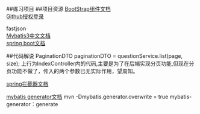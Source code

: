 ##练习项目
##项目资源
[BootStrap组件文档](https://v3.bootcss.com/components/)<br>
[Github授权登录](https://developer.github.com/apps/building-oauth-apps/creating-an-oauth-app/)<br>

fastjson<br>
[Mybatis3中文文档](https://mybatis.org/mybatis-3/zh/getting-started.html)<br>
[spring boot文档](https://docs.spring.io/spring-boot/docs/2.2.0.RC1/reference/htmlsingle/)<br>
[]()

##代码解说
 PaginationDTO paginationDTO = questionService.list(page, size);
 上行为IndexController内的代码,主要是为了在后端实现分页功能,但现在分页功能不做了，传入的两个参数已无实际作用，望周知。

[spring拦截器文档](https://docs.spring.io/spring/docs/5.0.3.RELEASE/spring-framework-reference/web.html#spring-web)

[mybatis generator文档](http://mybatis.org/generator/configreference/table.html)
mvn -Dmybatis.generator.overwrite = true mybatis-generator：generate